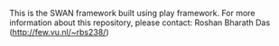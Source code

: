 This is the SWAN framework built using play framework.
For more information about this repository, please contact: Roshan Bharath Das (http://few.vu.nl/~rbs238/)
